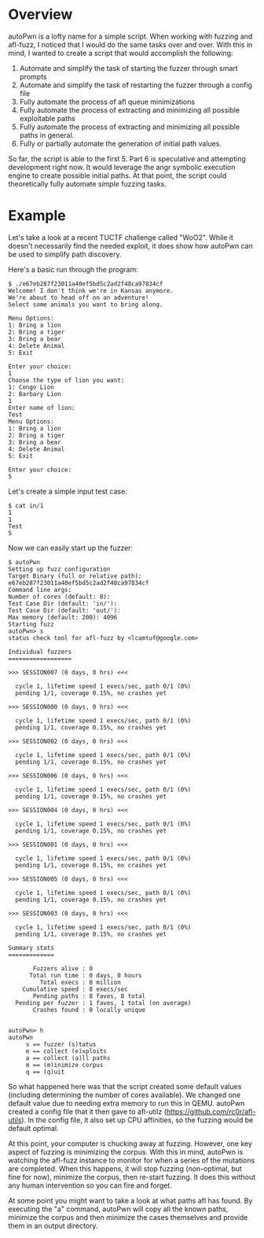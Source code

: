 # Overview
autoPwn is a lofty name for a simple script. When working with fuzzing and afl-fuzz, I noticed that I would do the same tasks over and over. With this in mind, I wanted to create a script that would accomplish the following:


1. Automate and simplify the task of starting the fuzzer through smart prompts
2. Automate and simplify the task of restarting the fuzzer through a config file
3. Fully automate the process of afl queue minimizations
4. Fully automate the process of extracting and minimizing all possible exploitable paths
5. Fully automate the process of extracting and minimizing all possible paths in general.
6. Fully or partially automate the generation of initial path values.


So far, the script is able to the first 5. Part 6 is speculative and attempting development right now. It would leverage the angr symbolic execution engine to create possible initial paths. At that point, the script could theoretically fully automate *simple* fuzzing tasks.

# Example
Let's take a look at a recent TUCTF challenge called "WoO2". While it doesn't necessarily find the needed exploit, it does show how autoPwn can be used to simplify path discovery.

Here's a basic run through the program:

```text
$ ./e67eb287f23011a40ef5bd5c2ad2f48ca97834cf 
Welcome! I don't think we're in Kansas anymore.
We're about to head off on an adventure!
Select some animals you want to bring along.

Menu Options:
1: Bring a lion
2: Bring a tiger
3: Bring a bear
4: Delete Animal
5: Exit

Enter your choice:
1
Choose the type of lion you want:
1: Congo Lion
2: Barbary Lion
1
Enter name of lion:
Test
Menu Options:
1: Bring a lion
2: Bring a tiger
3: Bring a bear
4: Delete Animal
5: Exit

Enter your choice:
5
```

Let's create a simple input test case:

```text
$ cat in/1 
1
1
Test
5
```

Now we can easily start up the fuzzer:

```text
$ autoPwn 
Setting up fuzz configuration
Target Binary (full or relative path): e67eb287f23011a40ef5bd5c2ad2f48ca97834cf
Command line args: 
Number of cores (default: 8): 
Test Case Dir (default: 'in/'): 
Test Case Dir (default: 'out/'): 
Max memory (default: 200): 4096
Starting fuzz
autoPwn> s
status check tool for afl-fuzz by <lcamtuf@google.com>

Individual fuzzers
==================

>>> SESSION007 (0 days, 0 hrs) <<<

  cycle 1, lifetime speed 1 execs/sec, path 0/1 (0%)
  pending 1/1, coverage 0.15%, no crashes yet

>>> SESSION000 (0 days, 0 hrs) <<<

  cycle 1, lifetime speed 1 execs/sec, path 0/1 (0%)
  pending 1/1, coverage 0.15%, no crashes yet

>>> SESSION002 (0 days, 0 hrs) <<<

  cycle 1, lifetime speed 1 execs/sec, path 0/1 (0%)
  pending 1/1, coverage 0.15%, no crashes yet

>>> SESSION006 (0 days, 0 hrs) <<<

  cycle 1, lifetime speed 1 execs/sec, path 0/1 (0%)
  pending 1/1, coverage 0.15%, no crashes yet

>>> SESSION004 (0 days, 0 hrs) <<<

  cycle 1, lifetime speed 1 execs/sec, path 0/1 (0%)
  pending 1/1, coverage 0.15%, no crashes yet

>>> SESSION001 (0 days, 0 hrs) <<<

  cycle 1, lifetime speed 1 execs/sec, path 0/1 (0%)
  pending 1/1, coverage 0.15%, no crashes yet

>>> SESSION005 (0 days, 0 hrs) <<<

  cycle 1, lifetime speed 1 execs/sec, path 0/1 (0%)
  pending 1/1, coverage 0.15%, no crashes yet

>>> SESSION003 (0 days, 0 hrs) <<<

  cycle 1, lifetime speed 1 execs/sec, path 0/1 (0%)
  pending 1/1, coverage 0.15%, no crashes yet

Summary stats
=============

       Fuzzers alive : 8
      Total run time : 0 days, 0 hours
         Total execs : 0 million
    Cumulative speed : 8 execs/sec
       Pending paths : 8 faves, 8 total
  Pending per fuzzer : 1 faves, 1 total (on average)
       Crashes found : 0 locally unique


autoPwn> h
autoPwn
     s == fuzzer (s)tatus
     e == collect (e)xploits
     a == collect (a)ll paths
     m == (m)inimize corpus
     q == (q)uit
```

So what happened here was that the script created some default values (including determining the number of cores available). We changed one default value due to needing extra memory to run this in QEMU. autoPwn created a config file that it then gave to afl-utilz (https://github.com/rc0r/afl-utils). In the config file, it also set up CPU affinities, so the fuzzing would be default optimal.

At this point, your computer is chucking away at fuzzing. However, one key aspect of fuzzing is minimizing the corpus. With this in mind, autoPwn is watching the afl-fuzz instance to monitor for when a series of the mutations are completed. When this happens, it will stop fuzzing (non-optimal, but fine for now), minimize the corpus, then re-start fuzzing. It does this without any human intervention so you can fire and forget.

At some point you might want to take a look at what paths afl has found. By executing the "a" command, autoPwn will copy all the known paths, minimize the corpus and then minimize the cases themselves and provide them in an output directory.
